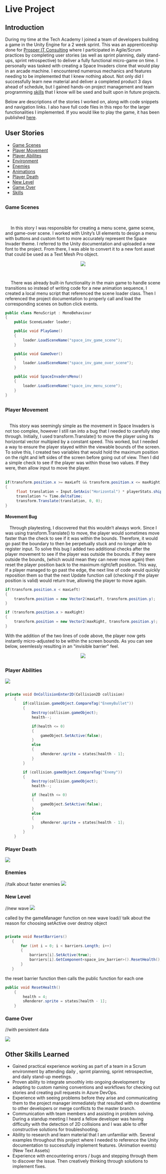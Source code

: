 # Live Project
## Introduction
During my time at the Tech Academy I joined a team of developers building a game in the Unity Engine for a 2 week sprint. This was an apprenticeship done for [Prosper IT Consulting](https://www.linkedin.com/company/prosper-it-consulting/) where I participated in Agile/Scrum practices by completing user stories (as well as sprint planning, daily stand-ups, sprint retrospective) to deliver a fully functional micro-game on time. I personally was tasked with creating a Space Invaders clone that would play in an arcade machine. I encountered numerous mechanics and features needing to be implemented that I knew nothing about. Not only did I successfully learn new material and deliver a completed product 3 days ahead of schedule, but I gained hands-on project management and team programming [skills](#other-skills-learned) that I know will be used and built upon in future projects.  

Below are descriptions of the stories I worked on, along with code snippets and navigation links. I also have full code files in this repo for the larger functionalities I implemented. If you would like to play the game, it has been published [here](https://play.unity.com/en/games/1e29f742-4101-4814-abab-023970facbcd/space-invaders-clone).


## User Stories
 * [Game Scenes](#game-scenes)
 * [Player Movement](#player-movement)
 * [Player Abilites](#player-abilities)
 * [Environment]()
 * [Enemies](#enemies)
 * [Animations]()
 * [Player Death](#player-death)
 * [New Level](#new-level)
 * [Game Over](#game-over)
 * [Skills](#other-skills-learned)
##

### Game Scenes
<br/>

&emsp; In this story I was responsible for creating a menu scene, game scene, and game-over scene. I worked with Unity’s UI elements to design a menu with buttons and custom font to more accurately represent the Space Invader theme. I referred to the Unity documentation and uploaded a new font to the project. From there, I was able to convert it to a new font asset that could be used as a Text Mesh Pro object.  
    

<p align=center>
<img src="https://github.com/Mawci/Live-Project-Unity/blob/main/Gifs/loadScreen-ezgif.com-video-to-gif-converter.gif" />
</p>
<br/>
<!--
![](https://github.com/Mawci/Live-Project-Unity/blob/main/Gifs/loadScreen-ezgif.com-video-to-gif-converter.gif)
-->

&emsp; There was already built-in functionality in the main game to handle scene transitions so instead of writing code for a new animation sequence, I created a local menu script that referenced the scene loader class. Then I referenced the project documentation to properly call and load the corresponding scenes on button click events. 

```c#
public class MenuScript : MonoBehaviour
{
    public SceneLoader loader;

    public void PlayGame()
    {
        loader.LoadSceneName("space_inv_game_scene");
    }

    public void GameOver()
    {
        loader.LoadSceneName("space_inv_game_over_scene");
    }

    public void SpaceInvadersMenu()
    {
        loader.LoadSceneName("space_inv_menu_scene");
    }
}
```
##

### Player Movement
<br/>
&emsp;This story was seemingly simple as the movement in Space Invaders is not too complex, however I still ran into a bug that I needed to carefully step through. Initially, I used transform.Translate() to move the player using its horizontal vector multipied by a constant speed. This worked, but I needed a way to ensure the player stayed within the viewable bounds of the screen. To solve this, I created two variables that would hold the maximum position on the right and left sides of the screen before going out of view. Then I did a simple check to see if the player was within those two values. If they were, then allow input to move the player.
<br/> <br/>

```c#
if(transform.position.x >= maxLeft && transform.position.x <= maxRight)
{
     float translation = Input.GetAxis("Horizontal") * playerStats.shipSpeed;
     translation *= Time.deltaTime;
     transform.Translate(translation, 0, 0);
}
```
#### Movement Bug
&emsp;Through playtesting, I discovered that this wouldn’t always work. Since I was using transform.Translate() to move, the player would sometimes move faster than the check to see if it was within the bounds. Therefore, it would go past the boundary to then be perpetually stuck and no longer able to register input. To solve this bug I added two additional checks after the player movement to see if the player was outside the bounds. If they were outside the bounds, (which would mean they can never move again) then reset the player position back to the maximum right/left position. This way, if a player managed to go past the edge, the next line of code would quickly reposition them so that the next Update function call (checking if the player position is valid) would return true, allowing the player to move again.

```c#
if(transform.position.x < maxLeft)
{
    transform.position = new Vector2(maxLeft, transform.position.y);
}

if (transform.position.x > maxRight)
{
    transform.position = new Vector2(maxRight, transform.position.y);
}
```
With the addition of the two lines of code above, the player now gets instantly micro-adjusted to be within the screen bounds. As you can see below, seemlessly resulting in an "invisible barrier" feel.

<p align=center>
<img src="https://github.com/Mawci/Live-Project-Unity/blob/main/Gifs/playerMovement.gif" />
</p>
<!--
![](https://github.com/Mawci/Live-Project-Unity/blob/main/Gifs/playerMovement.gif)
-->

##

### Player Abilities


![](https://github.com/Mawci/Live-Project-Unity/blob/main/Gifs/ezgif.com-video-to-gif-converter.gif)

```c#

private void OnCollisionEnter2D(Collision2D collision)
    {
        if(collision.gameObject.CompareTag("EnemyBullet"))
        {
            Destroy(collision.gameObject);
            health--;

            if(health <= 0)
            {
                gameObject.SetActive(false);
            }
            else
            {
                sRenderer.sprite = states[health - 1];
            }
        }

        if (collision.gameObject.CompareTag("Enemy"))
        {
            Destroy(collision.gameObject);
            health--;

            if (health <= 0)
            {
                gameObject.SetActive(false);
            }
            else
            {
                sRenderer.sprite = states[health - 1];
            }
        }
    }
```

### Player Death

![](https://github.com/Mawci/Live-Project-Unity/blob/main/Gifs/playerDeath-video-to-gif-converter.gif)

### Enemies
//talk about faster enemies
![](https://github.com/Mawci/Live-Project-Unity/blob/main/Gifs/fasterEnemies.gif)

### New Level
//new wave
![](https://github.com/Mawci/Live-Project-Unity/blob/main/Gifs/newWaveSpawn.gif)

called by the gameManager function on new wave load// talk about the reason for choosing setActive over destroy object
 ```c#

private void ResetBarriers()
    {
        for (int i = 0; i < barriers.Length; i++)
        {
            barriers[i].SetActive(true);
            barriers[i].GetComponent<space_inv_barrier>().ResetHealth();
        }
    }

```

the reset barrier function then calls the public function for each one
```c#
public void ResetHealth()
    {
        health = 4;
        sRenderer.sprite = states[health - 1];
    }
```


### Game Over
//with persistent data

![](https://github.com/Mawci/Live-Project-Unity/blob/main/Gifs/gameOver.gif)


## Other Skills Learned

* Gained practical experience working as part of a team in a Scrum environment by attending daily , sprint planning, sprint retrospective, and daily stand-up meetings.
* Proven ability to integrate smoothly into ongoing development by adapting to custom naming conventions and workflows for checking out stories and creating pull requests in Azure DevOps.
* Experience with seeing problems before they arise and communicating them to the project manager immediately that resulted with no downtime to other developers or merge conflicts to the master branch.
* Communication with team members and assisting in problem solving. During a standup meeting I heard a fellow developer was having difficulty with the detection of 2D collisions and I was able to offer constructive solutions for troubleshooting.
* Ability to research and learn material that I am unfamiliar with. Several examples throughout this project where I needed to reference the Unity documentation to successfully implement features. (Animation events) (New Text Assets)
* Experience with encountering errors / bugs and stepping through them to discover the issue. Then creatively thinking through solutions to implement fixes.
